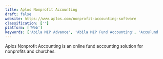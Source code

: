 ```yaml
---
title: Aplos Nonprofit Accounting
draft: false 
website: https://www.aplos.com/nonprofit-accounting-software
classification: ['']
platform: ['Web']
keywords: ['Abila MIP Advance', 'Abila MIP Fund Accounting', 'AccuFund for Nonprofits', 'Aspedia', 'C3', 'CYMA Not-For-Profit Edition', 'CompuTrain Fund Accounting', 'FUND E-Z', 'Financial Edge NXT', 'Insightly', 'Intacct', 'MIP Fund Accounting', 'NetSuite', 'NetSuite for Nonprofits', 'NonProfitPlus', 'Parish Data System', 'Paxton Charities Accounting', 'QuickBooks', 'QuickBooks Desktop Enterprise Nonprofit Software', 'Shelby Financials', 'Sparkrock', 'Visual Fund Accounting']
---
```

Aplos Nonprofit Accounting is an online fund accounting solution for nonprofits and churches.
